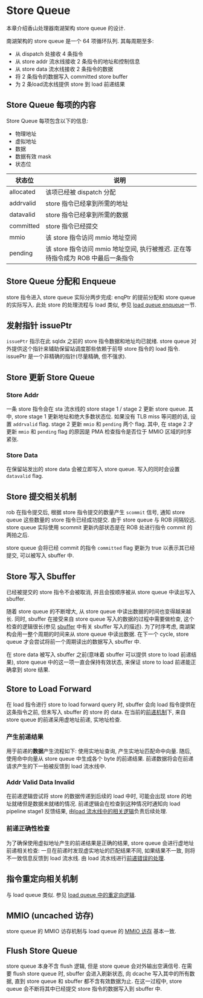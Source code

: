 # Store Queue

本章介绍香山处理器南湖架构 store queue 的设计.

南湖架构的 store queue 是一个 64 项循环队列. 其每周期至多: 

* 从 dispatch 处接收 4 条指令
* 从 store addr 流水线接收 2 条指令的地址和控制信息
* 从 store data 流水线接收 2 条指令的数据
* 将 2 条指令的数据写入 committed store buffer
* 为 2 条load流水线提供 store 到 load 前递结果

## Store Queue 每项的内容

Store Queue 每项包含以下的信息:

* 物理地址
* 虚拟地址
* 数据
* 数据有效 mask
* 状态位

状态位|说明
-|-
allocated|该项已经被 dispatch 分配
addrvalid|store 指令已经拿到所需的地址
datavalid|store 指令已经拿到所需的数据
committed|store 指令已经提交
mmio|该 store 指令访问 mmio 地址空间
pending|该 store 指令访问 mmio 地址空间, 执行被推迟. 正在等待指令成为 ROB 中最后一条指令

## Store Queue 分配和 Enqueue

store 指令进入 store queue 实际分两步完成: enqPtr 的提前分配和 store queue 的实际写入. 此处 store 的处理流程与 load 类似, 参见 [load queue enqueue](./load_queue.md#load-queue-enqueue)一节.

## 发射指针 issuePtr

`issuePtr` 指示在此 sqIdx 之前的 store 指令数据和地址均已就绪. store queue 对外提供这个指针来辅助保留站调度那些依赖于前导 store 指令的 load 指令. issuePtr 是一个非精确的指针(尽量精确, 但不强求).

## Store 更新 Store Queue

### Store Addr

一条 store 指令会在 sta 流水线的 store stage 1 / stage 2 更新 store queue. 其中, store stage 1 更新地址和绝大多数状态位. 如果没有 TLB miss 等问题的话, 设置 `addrvalid` flag. stage 2 更新 `mmio` 和 `pending` 两个 flag. 其中, 在 stage 2 才更新 `mmio` 和 `pending` flag 的原因是 PMA 检查指令是否位于 MMIO 区域的时序紧张.

### Store Data

在保留站发出的 store data 会被立即写入 store queue. 写入的同时会设置 `datavalid` flag.  

<!-- ### 特例

* (1) For an mmio instruction with exceptions, we need to mark it as addrvalid (in this way it will trigger an exception when it reaches ROB's head) instead of pending to avoid sending them to lower level.
* (2) For an mmio instruction without exceptions, we mark it as pending. When the instruction reaches ROB's head, StoreQueue sends it to uncache channel. Upon receiving the response, StoreQueue writes back the instruction through arbiter with store units. It will later commit as normal. -->

## Store 提交相关机制

rob 在指令提交后, 根据 store 指令提交的数量产生 `scommit` 信号, 通知 store queue 这些数量的 store 指令已经成功提交. 由于 store queue 与 ROB 间隔较远. store queue 实际使用 scommit 更新内部状态是在 ROB 处进行指令 commit 的两拍之后. 

store queue 会将已经 commit 的指令 `committed` flag 更新为 true 以表示其已经提交, 可以被写入 sbuffer 中.

## Store 写入 Sbuffer

已经被提交的 store 指令不会被取消, 并且会按顺序被从 store queue 中读出写入 sbuffer.

随着 store queue 的不断增大, 从 store queue 中读出数据的时间也变得越来越长. 同时, sbuffer 在接受来自 store queue 写入的数据的过程中需要做检查, 这个检查的逻辑很长(参见 [sbuffer](../lsq/committed_store_buffer.md#) 中有关 sbuffer 写入的描述). 为了时序考虑, 南湖架构会用一整个周期的时间来从 store queue 中读出数据. 在下一个 cycle, store queue 才会尝试将前一个周期读出的数据写入 sbuffer 中.

在 store data 被写入 sbuffer 之前(意味着 sbuffer 可以提供 store to load 前递结果), store queue 中的这一项一直会保持有效状态, 来保证 store to load 前递能正确拿到 store 结果.

## Store to Load Forward

在 load 指令进行 store to load forward query 时, sbuffer 会向 load 指令提供在这条指令之前, 但未写入 sbuffer 的 store 的 data. 在当前的[前递机制](../mechanism.md#store-to-load-forward)下, 来自 store queue 的前递采用虚地址前递, 实地址检查.

### 产生前递结果

<!-- Compare deqPtr (deqPtr) and forward.sqIdx, we have two cases:

* (1) if they have the same flag, we need to check range(tail, sqIdx)
* (2) if they have different flags, we need to check range(tail, LoadQueueSize) and range(0, sqIdx) -->

用于前递的**数据**产生流程如下: 使用实地址查询, 产生实地址匹配命中向量. 随后, 使用命中向量从 store queue 中生成各个 byte 的前递结果. 前递数据将会在前递请求产生的下一拍被反馈到 load 流水线中.

### Addr Valid Data Invalid

在前递逻辑尝试将 store 的数据传递到后续的 load 中时, 可能会出现 store 的地址就绪但是数据未就绪的情况. 前递逻辑会在检查到这种情况时通知向 load pipeline stage1 反馈结果, 由[load 流水线中的相关逻辑](../fu/load_pipeline.md#store-data-invalid)负责后续处理.

### 前递正确性检查

为了确保使用虚拟地址产生的前递结果是正确的结果, store queue 会进行虚地址前递相关检查: 一旦在前递时发现虚实地址的匹配结果不同, 如果结果不一致, 则将不一致信息反馈到 load 流水线. 由 load 流水线进行[前递错误的处理](../fu/load_pipeline.md#forward-failure).

## 指令重定向相关机制

与 load queue 类似. 参见 [load queue 中的重定向逻辑](../lsq/load_queue.md#redirect).

## MMIO (uncached 访存)

store queue 的 MMIO 访存机制与 load queue 的 [MMIO 访存](../lsq/load_queue.md#mmio-uncached-%E8%AE%BF%E5%AD%98) 基本一致.

## Flush Store Queue

store queue 本身不含 flush 逻辑, 但是 store queue 会对外输出空满信号. 在需要 flush store queue 时, sbuffer 会进入刷新状态, 向 dcache 写入其中的所有数据, 直到 store queue 和 sbuffer 都不含有效数据为止. 在这一过程中, store queue 会不断将其中已经提交 store 指令的数据写入到 sbuffer 中.
